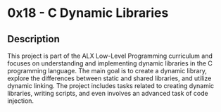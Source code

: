 # 0x18 - C Dynamic Libraries

## Description

This project is part of the ALX Low-Level Programming curriculum and focuses on understanding and implementing dynamic libraries in the C programming language. The main goal is to create a dynamic library, explore the differences between static and shared libraries, and utilize dynamic linking. The project includes tasks related to creating dynamic libraries, writing scripts, and even involves an advanced task of code injection.
